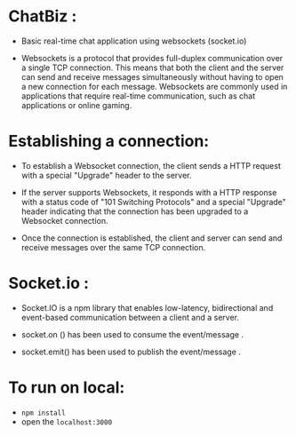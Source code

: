 # ChatBiz :

- Basic real-time chat application using websockets (socket.io)

- Websockets is a protocol that provides full-duplex communication over a single TCP connection. This means that both the client and the server can send and receive messages simultaneously without having to open a new connection for each message. Websockets are commonly used in applications that require real-time communication, such as chat applications or online gaming.

# Establishing a connection: 

- To establish a Websocket connection, the client
sends a HTTP request with a special "Upgrade" header to the server. 

- If the server supports Websockets, it responds with a HTTP response with a status code of "101 Switching Protocols" and a special "Upgrade" header indicating that the connection has been upgraded to a Websocket connection.

- Once the connection is established, the client and server can send and receive messages over the same TCP connection.

# Socket.io :

- Socket.IO is a npm library that enables low-latency, bidirectional and event-based communication between a client and a server.

- socket.on () has been used to consume the event/message .

- socket.emit() has been used to publish the event/message .

# To run on local: 

- `npm install`
- open the `localhost:3000`